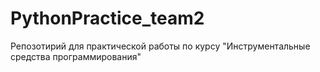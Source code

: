 # PythonPractice_team2
Репозотирий для практической работы по курсу "Инструментальные средства программирования"
